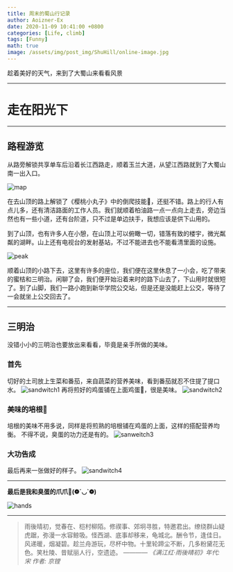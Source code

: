 ```yaml
---
title: 周末的蜀山行记录
author: Aoizner-Ex
date: 2020-11-09 10:41:00 +0800
categories: [Life, climb]
tags: [Funny]
math: true
image: /assets/img/post_img/ShuHill/online-image.jpg
---
```


趁着美好的天气，来到了大蜀山来看看风景

---

# 走在阳光下

---

## 路程游览

从路旁解锁共享单车后沿着长江西路走，顺着玉兰大道，从望江西路就到了大蜀山南一出入口。

![map](/assets/img/post_img/ShuHill/map.png)

在去山顶的路上解锁了《樱桃小丸子》中的倒爬技能🤭，还挺不错。路上的行人有点儿多，还有清洁路面的工作人员。我们就顺着柏油路一点一点向上走去，旁边当然也有一些小道，还有台阶道，只不过是单边扶手，我想应该是供下山用的。

到了山顶，也有许多人在小憩，在山顶上可以俯瞰一切，错落有致的楼宇，微光粼粼的湖畔。山上还有电视台的发射基站，不过不能进去也不能看清里面的设施。

![peak](/assets/img/post_img/ShuHill/viewcity.jpg)

顺着山顶的小路下去，这里有许多的座位，我们便在这里休息了一小会，吃了带来的蜜桔和三明治。闲聊了会，我们便开始沿着来时的路下山去了，下山用时就很短了。到了山脚，我们一路小跑到新华学院公交站，但是还是没能赶上公交，等待了一会就坐上公交回去了。

***

## 三明治

没错小小的三明治也要放出来看看，毕竟是亲手所做的美味。

### 首先

切好的土司放上生菜和番茄，来自蔬菜的营养美味，看到番茄就忍不住提了提口水。
![sandwitch1](/assets/img/post_img/ShuHill/sandwitch2.jpg)
再将煎好的鸡蛋铺在上面鸡蛋🥚，很是美味。
![sandwitch2](/assets/img/post_img/ShuHill/sandwitch3.jpg)

### 美味的培根🥓

培根的美味不用多说，同样是将煎熟的培根铺在鸡蛋的上面，这样的搭配营养均衡。
不得不说，臭蛋的功力还是有的。
![sanweitch3](/assets/img/post_img/ShuHill/sandwitch1.jpg)

### 大功告成

最后再来一张做好的样子。
![sandwitch4](/assets/img/post_img/ShuHill/sandwitch4.jpg)


---

**最后是我和臭蛋的爪爪💑(❁´◡`❁)**

![hands](/assets/img/post_img/ShuHill/sharkhand.jpg)

---

>雨後晴初，觉春在、桤村柳陌。修禊事、郊坰寻胜，特邀君出。缭绕群山疑虎踞，弥漫一水容鲸吸。怪西湖、底事却移来，龟城北。酬令节，逢佳日。风递暖，烟凝碧。趁兰舟游玩，尽杯中物。十里轮蹄尘不断，几多粉黛花无色。笑杜陵、昔赋丽人行，空遗迹。    ———— *《满江红·雨後晴初》年代: 宋 作者: 京镗*

